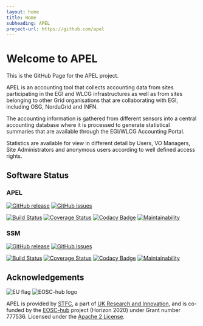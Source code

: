 ```yaml
---
layout: home
title: Home
subheading: APEL
project-url: https://github.com/apel
---
```


# Welcome to APEL

This is the GitHub Page for the APEL project.

APEL is an accounting tool that collects accounting data from sites participating in the EGI and WLCG infrastructures as well as from sites belonging to other Grid organisations that are collaborating with EGI, including OSG, NorduGrid and INFN.

The accounting information is gathered from different sensors into a central accounting database where it is processed to generate statistical summaries that are available through the EGI/WLCG Accounting Portal.

Statistics are available for view in different detail by Users, VO Managers, Site Administrators and anonymous users according to well defined access rights. 

## Software Status

### APEL
[![GitHub release](https://img.shields.io/github/release/apel/apel.svg)](https://github.com/apel/apel/releases/latest)
[![GitHub issues](https://img.shields.io/github/issues-raw/apel/apel.svg)](https://github.com/apel/apel/issues)

[![Build Status](https://travis-ci.org/apel/apel.svg?branch=dev)](https://travis-ci.org/apel/apel)
[![Coverage Status](https://coveralls.io/repos/github/apel/apel/badge.svg?branch=dev)](https://coveralls.io/github/apel/apel?branch=dev)
[![Codacy Badge](https://api.codacy.com/project/badge/Grade/b614b03d576a4f5cbb6efa2e64e5f7ef)](https://www.codacy.com/app/apel/apel)
[![Maintainability](https://api.codeclimate.com/v1/badges/03094b74f5fc4f728bc7/maintainability)](https://codeclimate.com/github/apel/apel/maintainability)

### SSM
[![GitHub release](https://img.shields.io/github/release/apel/ssm.svg)](https://github.com/apel/ssm/releases/latest)
[![GitHub issues](https://img.shields.io/github/issues-raw/apel/ssm.svg)](https://github.com/apel/ssm/issues)

[![Build Status](https://travis-ci.org/apel/ssm.svg?branch=dev)](https://travis-ci.org/apel/ssm)
[![Coverage Status](https://coveralls.io/repos/github/apel/ssm/badge.svg?branch=dev)](https://coveralls.io/github/apel/ssm?branch=dev)
[![Codacy Badge](https://api.codacy.com/project/badge/Grade/cc3e808664ee41638938aa5c660a88ae)](https://www.codacy.com/app/apel/ssm)
[![Maintainability](https://api.codeclimate.com/v1/badges/34aa04f3583afce2ceb2/maintainability)](https://codeclimate.com/github/apel/ssm/maintainability)

## Acknowledgements

![EU flag](https://github.com/GOCDB/gocdb/raw/dev/htdocs/web_portal/img/eu_flag_yellow_low_150.png)
![EOSC-hub logo](https://github.com/GOCDB/gocdb/raw/dev/htdocs/web_portal/img/eosc-hub-v-web_150.png) 

APEL is provided by [STFC](https://stfc.ukri.org/), a part of [UK Research and Innovation](https://www.ukri.org), and is co-funded by the [EOSC-hub](https://www.eosc-hub.eu/) project (Horizon 2020) under Grant number 777536. Licensed under the [Apache 2 License](http://www.apache.org/licenses/LICENSE-2.0).
